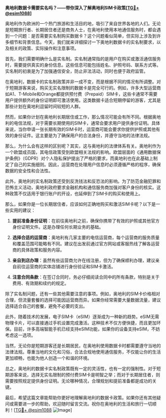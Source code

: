 **奥地利数据卡需要实名吗？——带你深入了解奥地利SIM卡政策[[TG💪+ @esim1088](https://t.me/s/esim1088)]**

奥地利作为欧洲的一个热门旅游和生活目的地，吸引了来自世界各地的人们。无论是短期旅行者、长期居住者还是商务人士，在奥地利使用本地通信服务时，都会遇到一个问题：是否需要实名制购买数据卡？这个问题看似简单，但实际上涉及到许多细节和背景信息。今天，我们就来详细探讨一下奥地利数据卡的实名制要求，以及相关的政策、实际操作和注意事项。

首先，我们需要明确什么是实名制。实名制通常指的是用户在购买或激活通信服务时，需要提供真实的身份信息。这些信息可能包括姓名、护照号码、联系方式等。实名制的初衷是为了加强通信安全，防止非法活动，同时也便于政府监管。

在奥地利，数据卡的实名制政策并非一成不变，而是根据不同的情况有所调整。对于短期游客来说，购买无实名限制的数据卡是完全可行的。例如，许多大型运营商如A1、T-Mobile和Orange都提供预付费（Prepaid）SIM卡，这些卡通常不需要用户提供额外的身份证明即可激活使用。这类数据卡适合短期停留的游客，尤其是那些计划在奥地利逗留时间较短的人群。

然而，如果你计划在奥地利长期居住或工作，那么情况可能会有所不同。根据奥地利的电信法规，对于需要长期使用的SIM卡，通常会要求用户提供身份证明。具体来说，当你申请一张长期有效的SIM卡时，运营商可能会要求你提供护照或其他有效的身份证件。这主要是为了确保用户的合法身份，并遵守当地的法律法规。

那么，为什么会有这样的区别呢？其实，这与奥地利的法律体系有关。奥地利作为一个欧盟成员国，其电信政策受到欧盟相关法规的影响。欧盟层面的《通用数据保护条例》（GDPR）对个人隐私保护提出了严格的要求，而奥地利也在此基础上制定了自己的实施细则。因此，运营商在处理用户信息时必须遵循严格的程序，确保数据的安全性和合法性。

此外，奥地利的实名制政策还受到反洗钱法和反恐法的影响。为了防范金融犯罪和恐怖主义活动，奥地利政府要求金融机构和通信服务商加强对客户身份的核实。这种政策不仅适用于银行账户的开设，也延伸到了SIM卡的购买和使用上。

那么，如果你是一位长期居住者，应该如何正确地购买和激活SIM卡呢？以下是一些实用的建议：

1. **提前准备身份证明**：在前往奥地利之前，确保你携带了有效的护照或其他官方身份证明文件。这是办理任何长期业务的基础。

2. **选择合适的运营商**：奥地利有几家主要的电信运营商，每个运营商的服务质量和覆盖范围可能略有不同。建议在出发前通过官方网站或客服热线了解各运营商的具体政策和服务内容。

3. **亲自到店办理**：虽然有些运营商允许在线注册，但为了确保顺利办理，建议亲自前往运营商的实体店铺进行身份验证和SIM卡激活。

4. **注意合同条款**：在签订合同时，务必仔细阅读合同中的所有条款，特别是关于费用、有效期和续约的规定。

除了实名制问题，还有一些其他需要注意的事项。例如，奥地利的SIM卡价格相对合理，但流量套餐的选择可能因运营商而异。如果你经常需要大量数据流量，建议选择适合自己的套餐，避免不必要的支出。

此外，随着技术的发展，电子SIM卡（eSIM）逐渐成为一种新的趋势。eSIM无需物理卡片，可以直接通过手机设置完成激活。这种技术不仅方便快捷，而且更加环保。目前，许多高端智能手机已经支持eSIM功能，如果你的设备支持eSIM，不妨考虑这一选项。

当然，无论你是短期游客还是长期居民，在奥地利使用数据卡时都需要遵守当地的法律法规。尊重当地的文化和习俗，合法合规地使用通信服务，不仅能让你的生活更加顺畅，也能为他人创造一个和谐的环境。

总之，奥地利的数据卡实名制政策既有一定的灵活性，也有一定的强制性。对于短期游客来说，选择无实名限制的预付费SIM卡是明智之举；而对于长期居住者，则需要按照规定提供身份证明。无论哪种情况，合理规划和提前准备都是成功的关键。

最后，希望这篇文章能帮助你更好地理解奥地利的数据卡政策。如果你还有其他疑问或需要进一步的帮助，欢迎随时留言交流。祝你在奥地利的生活和旅行一切顺利！[[TG💪+ @esim1088](https://t.me/s/esim1088) ![Image](https://i.postimg.cc/4NQfJmqS/Snipaste-2025-05-13-00-14-12.png)]